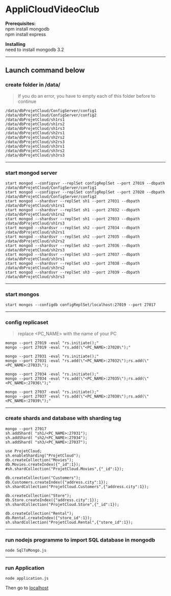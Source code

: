 # AppliCloudVideoClub


__Prerequisites:__  
	npm install mongodb  
	npm install express  

__Installing__  
	need to install mongodb 3.2  

---
## Launch command below

### create folder in /data/
> If you do an error, you have to empty each of this folder before to continue

	/data/dbProjetCloud/ConfigServer/config1
	/data/dbProjetCloud/ConfigServer/config2
	/data/dbProjetCloud/sh1rs1
	/data/dbProjetCloud/sh1rs2
	/data/dbProjetCloud/sh1rs3
	/data/dbProjetCloud/sh2rs1
	/data/dbProjetCloud/sh2rs2
	/data/dbProjetCloud/sh2rs3
	/data/dbProjetCloud/sh3rs1
	/data/dbProjetCloud/sh3rs2
	/data/dbProjetCloud/sh3rs3

---
### start mongod server
    start mongod --configsvr --replSet configReplSet --port 27019 --dbpath /data/dbProjetCloud/ConfigServer/config1
    start mongod --configsvr --replSet configReplSet --port 27020 --dbpath /data/dbProjetCloud/ConfigServer/config2
    start mongod --shardsvr --replSet sh1 --port 27031 --dbpath /data/dbProjetCloud/sh1rs1
    start mongod --shardsvr --replSet sh1 --port 27032 --dbpath /data/dbProjetCloud/sh1rs2
    start mongod --shardsvr --replSet sh1 --port 27033 --dbpath /data/dbProjetCloud/sh1rs3
    start mongod --shardsvr --replSet sh2 --port 27034 --dbpath /data/dbProjetCloud/sh2rs1
    start mongod --shardsvr --replSet sh2 --port 27035 --dbpath /data/dbProjetCloud/sh2rs2
    start mongod --shardsvr --replSet sh2 --port 27036 --dbpath /data/dbProjetCloud/sh2rs3
    start mongod --shardsvr --replSet sh3 --port 27037 --dbpath /data/dbProjetCloud/sh3rs1
    start mongod --shardsvr --replSet sh3 --port 27038 --dbpath /data/dbProjetCloud/sh3rs2
    start mongod --shardsvr --replSet sh3 --port 27039 --dbpath /data/dbProjetCloud/sh3rs3

---
### start mongos
	
    start mongos --configdb configReplSet/localhost:27019 --port 27017

---
### config replicaset
> replace <PC_NAME> with the name of your PC 

    mongo --port 27019 -eval "rs.initiate();"
    mongo --port 27019 -eval "rs.add(\"<PC_NAME>:27020\");"

    mongo --port 27031 -eval "rs.initiate();"
    mongo --port 27031 -eval "rs.add(\"<PC_NAME>:27032\");rs.add(\"<PC_NAME>:27033\");

    mongo --port 27034 -eval "rs.initiate();"
    mongo --port 27034 -eval "rs.add(\"<PC_NAME>:27035\");rs.add(\"<PC_NAME>:27036\");"
	
    mongo --port 27037 -eval "rs.initiate();"
    mongo --port 27037 -eval "rs.add(\"<PC_NAME>:27038\");rs.add(\"<PC_NAME>:27039\");"
		
---
### create shards and database with sharding tag
		
    mongo --port 27017
	sh.addShard( "sh1/<PC_NAME>:27031");
	sh.addShard( "sh2/<PC_NAME>:27034");
	sh.addShard( "sh3/<PC_NAME>:27037");
	
	use ProjetCloud;
	sh.enableSharding("ProjetCloud");
	db.createCollection("Movies");
	db.Movies.createIndex({"_id":1});
	#sh.shardCollection("ProjetCloud.Movies",{"_id":1});

	db.createCollection("Customers");
	db.Customers.createIndex({"address.city":1});
	sh.shardCollection("ProjetCloud.Customers",{"address.city":1});
	
	db.createCollection("Store");
	db.Store.createIndex({"address.city":1});
	sh.shardCollection("ProjetCloud.Store",{"_id":1});
	
	db.createCollection("Rental");
	db.Rental.createIndex({"store_id":1});
	sh.shardCollection("ProjetCloud.Rental",{"store_id":1});
	
---
### run nodejs programme to import SQL database in mongodb

    node SqlToMongo.js

---
### run Application

    node application.js
Then go to [localhost](http://localhost:3000)
